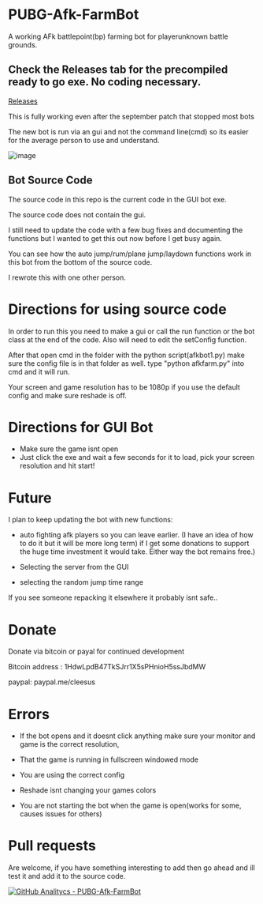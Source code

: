 # PUBG-Afk-FarmBot
A working AFk battlepoint(bp) farming bot for playerunknown battle grounds. 

## Check the Releases tab for the precompiled ready to go exe. No coding necessary.   

[Releases](https://github.com/Clintoxen/PUBG-Afk-FarmBot/releases "GUIBot")


This is fully working even after the september patch that stopped most bots

The new bot is run via an gui and not the command line(cmd) so its easier for the average person to use and understand. 


![image](https://i.imgur.com/g1D9wEJ.png)

## Bot Source Code
The source code in this repo is the current code in the GUI bot exe. 

The source code does not contain the gui.

I still need to update the code with a few bug fixes and documenting the functions but I wanted to get this out now before I get busy again.

You can see how the auto jump/rum/plane jump/laydown functions work in this bot from the bottom of the source code. 

I rewrote this with one other person.

# Directions for using source code

In order to run this you need to make a gui or call the run function or the bot class at the end of the code. Also will need to edit the setConfig function.

After that open cmd in the folder with the python script(afkbot1.py) make sure the config file is in that folder as well. type "python afkfarm.py" into cmd and it will run.

Your screen and game resolution has to be 1080p if you use the default config and make sure reshade is off.

# Directions for GUI Bot
* Make sure the game isnt open
* Just click the exe and wait a few seconds for it to load, pick your screen resolution and hit start!

# Future

I plan to keep updating the bot with new functions: 

* auto fighting afk players so you can leave earlier. (I have an idea of how to do it but it will be more long term) if I get some donations to support the huge time investment it would take. Either way the bot remains free.)

* Selecting  the server from the GUI

* selecting the random jump time range

If you see someone repacking it elsewhere it probably isnt safe..

# Donate
Donate via bitcoin or payal for continued development 

Bitcoin address : 1HdwLpdB47TkSJrr1X5sPHnioH5ssJbdMW 

paypal: paypal.me/cleesus

# Errors

* If the bot opens and it doesnt click anything make sure your monitor and game is the correct resolution, 

* That the game is running in fullscreen windowed mode 

* You are using the correct config

* Reshade isnt changing your games colors

* You are not starting the bot when the game is open(works for some, causes issues for others)

# Pull requests
Are welcome, if you have something interesting to add then go ahead and ill test it and add it to the source code.


[![GitHub Analitycs - PUBG-Afk-FarmBot](http://github-analytics.apphb.com/badges/RepositoryDownloads/109323214.svg)](http://github-analytics.apphb.com/) 
